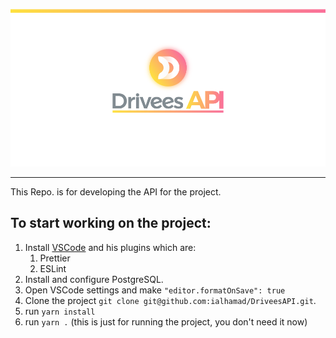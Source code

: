 ![](assets/top-header.png)

-----

This Repo. is for developing the API for the project.

## To start working on the project:
1. Install [VSCode](https://code.visualstudio.com/) and his plugins which are:
   1. Prettier
   2. ESLint
3. Install and configure PostgreSQL.
4. Open VSCode settings and make `"editor.formatOnSave": true`
5. Clone the project `git clone git@github.com:ialhamad/DriveesAPI.git`.
6. run `yarn install`
7. run `yarn .` (this is just for running the project, you don't need it now)
